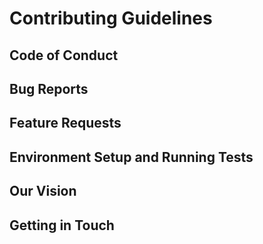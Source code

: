 # Contributing Guidelines

## Code of Conduct

## Bug Reports

## Feature Requests

## Environment Setup and Running Tests

## Our Vision

## Getting in Touch
